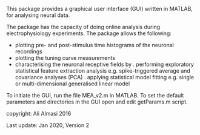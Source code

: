This package provides a graphical user interface (GUI) written in MATLAB, for analysing neural data.

The package has the capacity of doing online analysis during electrophysiology experiments.
The package allows the following:
- plotting pre- and post-stimulus time histograms of the neuronal recordings
- plotting the tuning curve measurements
- characterising the neuronal receptive fields by
    . performing exploratory statistical feature extraction analysis e.g. spike-triggered average and covariance analyses (PCA)
    . applying statistical model fitting e.g. single or multi-dimensional generalised linear model


To initiate the GUI, run the file MEA_v2.m in MATLAB. To set the default parameters and directories in the GUI open and edit getParams.m script. 

copyright: Ali Almasi 2016

Last update: Jan 2020, Version 2
